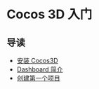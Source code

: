 # Cocos 3D 入门

## 导读

- [安装 Cocos3D](install/index.md)
- [Dashboard 简介](dashboard/index.md)
- [创建第一个项目](helloworld/index.md)
